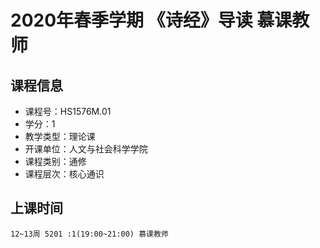 # 2020年春季学期 《诗经》导读 慕课教师






## 课程信息

- 课程号：HS1576M.01
- 学分：1
- 教学类型：理论课
- 开课单位：人文与社会科学学院
- 课程类别：通修
- 课程层次：核心通识

## 上课时间

```
12~13周 5201 :1(19:00~21:00) 慕课教师
```

